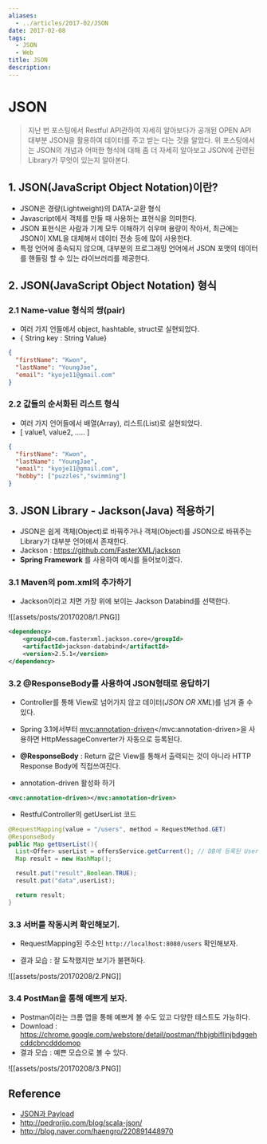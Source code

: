 ```yaml
---
aliases:
  - ../articles/2017-02/JSON
date: 2017-02-08
tags:
  - JSON
  - Web
title: JSON
description:
---
```

# JSON
> 지난 번 포스팅에서 Restful API관하여 자세히 알아보다가 공개된 OPEN API 대부분 JSON을 활용하여 데이터를 주고 받는 다는 것을 알았다. 위 포스팅에서는 JSON의 개념과 어떠한 형식에 대해 좀 더 자세히 알아보고 JSON에 관련된 Library가 무엇이 있는지 알아본다.

## 1. JSON(JavaScript Object Notation)이란?
- JSON은 경량(Lightweight)의 DATA-교환 형식
- Javascript에서 객체를 만들 때 사용하는 표현식을 의미한다.
- JSON 표현식은 사람과 기계 모두 이해하기 쉬우며 용량이 작아서, 최근에는 JSON이 XML을 대체해서 데이터 전송 등에 많이 사용한다.
- 특정 언어에 종속되지 않으며, 대부분의 프로그래밍 언어에서 JSON 포맷의 데이터를 핸들링 할 수 있는 라이브러리를 제공한다.

## 2. JSON(JavaScript Object Notation) 형식

### 2.1 Name-value 형식의 쌍(pair)
- 여러 가지 언들에서 object, hashtable, struct로 실현되었다.
- { String key :  String Value}

```json
{
  "firstName": "Kwon",
  "lastName": "YoungJae",
  "email": "kyoje11@gmail.com"
}
```

### 2.2 값들의 순서화된 리스트 형식
- 여러 가지 언어들에서 배열(Array), 리스트(List)로 실현되었다.
- [ value1, value2, ..... ]

```json
{
  "firstName": "Kwon",
  "lastName": "YoungJae",
  "email": "kyoje11@gmail.com",
  "hobby": ["puzzles","swimming"]
}
```

## 3. JSON Library - Jackson(Java) 적용하기
- JSON은 쉽게 객체(Object)로 바꿔주거나 객체(Object)를 JSON으로 바꿔주는 Library가 대부분 언어에서 존재한다.
- Jackson : <https://github.com/FasterXML/jackson>
- **Spring Framework** 를 사용하여 예시를 들어보이겠다.

### 3.1 Maven의 pom.xml의 추가하기
- Jackson이라고 치면 가장 위에 보이는 Jackson Databind를 선택한다.

![[assets/posts/20170208/1.PNG]]

```xml
<dependency>
    <groupId>com.fasterxml.jackson.core</groupId>
    <artifactId>jackson-databind</artifactId>
    <version>2.5.1</version>
</dependency>
```

### 3.2 @ResponseBody를 사용하여 JSON형태로 응답하기
- Controller를 통해 View로 넘어가지 않고 데이터(*JSON OR XML*)를 넘겨 줄 수 있다.
- Spring 3.1에서부터 <mvc:annotation-driven></mvc:annotation-driven>을 사용하면 HttpMessageConverter가 자동으로 등록된다.
- **@ResponseBody** : Return 값은 View를 통해서 출력되는 것이 아니라 HTTP Response Body에 직접쓰여진다.

- annotation-driven 활성화 하기

```xml
<mvc:annotation-driven></mvc:annotation-driven>
```

- RestfulController의 getUserList 코드

```java
@RequestMapping(value = "/users", method = RequestMethod.GET)
@ResponseBody
public Map getUserList(){
  List<Offer> userList = offersService.getCurrent(); // DB에 등록된 User List를 받아온다.
  Map result = new HashMap();

  result.put("result",Boolean.TRUE);
  result.put("data",userList);

  return result;
}
```

### 3.3 서버를 작동시켜 확인해보기.
- RequestMapping된 주소인 `http://localhost:8080/users` 확인해보자.

- 결과 모습 : 잘 도착했지만 보기가 불편하다.

![[assets/posts/20170208/2.PNG]]


### 3.4 PostMan을 통해 예쁘게 보자.
- Postman이라는 크롬 앱을 통해 예쁘게 볼 수도 있고 다양한 테스트도 가능하다.
- Download : <https://chrome.google.com/webstore/detail/postman/fhbjgbiflinjbdggehcddcbncdddomop>
- 결과 모습 : 예쁜 모습으로 볼 수 있다.

![[assets/posts/20170208/3.PNG]]


## Reference
- [JSON과 Payload](https://minieetea.com/2017/03/archives/5001)
- <http://pedrorijo.com/blog/scala-json/>
- <http://blog.naver.com/haengro/220891448970>
